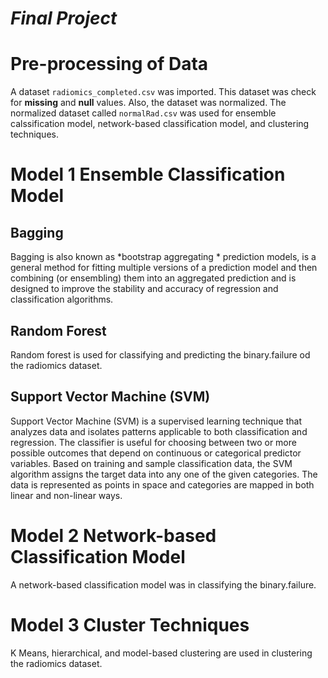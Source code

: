 # *Final Project*

# Pre-processing of Data
A dataset `radiomics_completed.csv` was imported. This dataset was check for **missing** and **null** values. Also, the dataset was normalized. The normalized dataset called `normalRad.csv` was used for ensemble calssification model, network-based classification model, and clustering techniques. 

# Model 1 Ensemble Classification Model

## Bagging
Bagging is also known as *bootstrap aggregating * prediction models, is a general method for fitting multiple versions of a prediction model 
and then combining (or ensembling) them into an aggregated prediction and is designed to improve the stability and accuracy of regression 
and classification algorithms.

## Random Forest 
Random forest is used for classifying and predicting the binary.failure od the radiomics dataset.

## Support Vector Machine (SVM)
Support Vector Machine (SVM) is a supervised learning technique that analyzes data and isolates patterns applicable to both classification and regression. The classifier is useful for choosing between two or more possible outcomes that depend on continuous or categorical predictor variables. Based on training and sample classification data, the SVM algorithm assigns the target data into any one of the given categories. The data is represented as points in space and categories are mapped in both linear and non-linear ways.

# Model 2 Network-based Classification Model 
A network-based classification model was in classifying the binary.failure.

# Model 3 Cluster Techniques
K Means, hierarchical, and model-based clustering are used in clustering the radiomics dataset.
